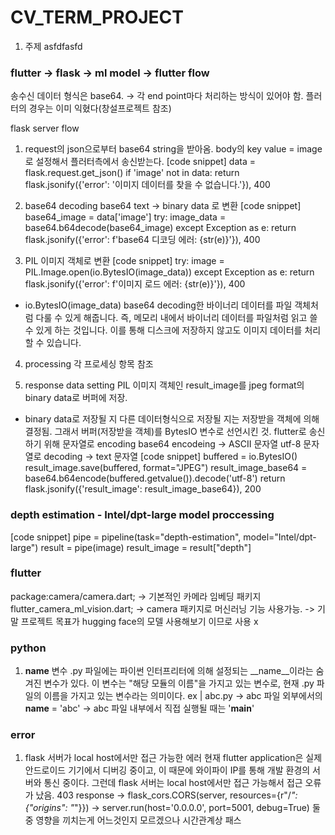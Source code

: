 # CV_TERM_PROJECT

1. 주제
asfdfasfd

### flutter -> flask -> ml model -> flutter flow
송수신 데이터 형식은 base64.
->  각 end point마다 처리하는 방식이 있어야 함. 플러터의 경우는 이미 익혔다(창설프로젝트 참조)

flask server flow
1. request의 json으로부터 base64 string을 받아옴.
body의 key value = image 로 설정해서 플러터측에서 송신받는다.
[code snippet]
data = flask.request.get_json()
    if 'image' not in data:
        return flask.jsonify({'error': '이미지 데이터를 찾을 수 없습니다.'}), 400

2. base64 decoding
base64 text -> binary data 로 변환
[code snippet]
base64_image = data['image']
    try:
        image_data = base64.b64decode(base64_image)
    except Exception as e:
        return flask.jsonify({'error': f'base64 디코딩 에러: {str(e)}'}), 400

3. PIL 이미지 객체로 변환
[code snippet]
try:
    image = PIL.Image.open(io.BytesIO(image_data))
except Exception as e:
    return flask.jsonify({'error': f'이미지 로드 에러: {str(e)}'}), 400

* io.BytesIO(image_data)
base64 decoding한 바이너리 데이터를 파일 객체처럼 다룰 수 있게 해줍니다. 즉, 메모리 내에서 바이너리 데이터를 파일처럼 읽고 쓸 수 있게 하는 것입니다. 이를 통해 디스크에 저장하지 않고도 이미지 데이터를 처리할 수 있습니다.

4. processing
각 프로세싱 항목 참조

5. response data setting
PIL 이미지 객체인 result_image를 jpeg format의 binary data로 버퍼에 저장.
* binary data로 저장될 지 다른 데이터형식으로 저장될 지는 저장받을 객체에 의해 결정됨. 그래서 버퍼(저장받을 객체)를 BytesIO 변수로 선언시킨 것.
flutter로 송신하기 위해 문자열로 encoding
base64 encodeing -> ASCII 문자열
utf-8 문자열로 decoding -> text 문자열
[code snippet]
buffered = io.BytesIO()
result_image.save(buffered, format="JPEG")
result_image_base64 = base64.b64encode(buffered.getvalue()).decode('utf-8')
return flask.jsonify({'result_image': result_image_base64}), 200

### depth estimation - Intel/dpt-large model proccessing
[code snippet]
pipe = pipeline(task="depth-estimation", model="Intel/dpt-large")
result = pipe(image)
result_image = result["depth"]

### flutter
package:camera/camera.dart;
-> 기본적인 카메라 임베딩 패키지
flutter_camera_ml_vision.dart;
-> camera 패키지로 머신러닝 기능 사용가능. 
-> 기말 프로젝트 목표가 hugging face의 모델 사용해보기 이므로 사용 x


### python
1. __name__ 변수
.py 파일에는 파이썬 인터프리터에 의해 설정되는 __name__이라는 숨겨진 변수가 있다. 
이 변수는 "해당 모듈의 이름"을 가지고 있는 변수로, 현재 .py 파일의 이름을 가지고 있는 변수라는 의미이다. 
ex | abc.py 
-> abc 파일 외부에서의 __name__ = 'abc'
-> abc 파일 내부에서 직접 실행될 때는 '__main__'

### error
1. flask 서버가 local host에서만 접근 가능한 에러
현재 flutter application은 실제 안드로이드 기기에서 디버깅 중이고, 이 때문에 와이파이 IP를 통해 개발 환경의 서버와 통신 중이다. 그런데 flask 서버는 local host에서만 접근 가능해서 접근 오류가 났음. 403 response
-> flask_cors.CORS(server, resources={r"/*": {"origins": "*"}})
-> server.run(host='0.0.0.0', port=5001, debug=True)
둘 중 영향을 끼치는게 어느것인지 모르겠으나 시간관계상 패스

